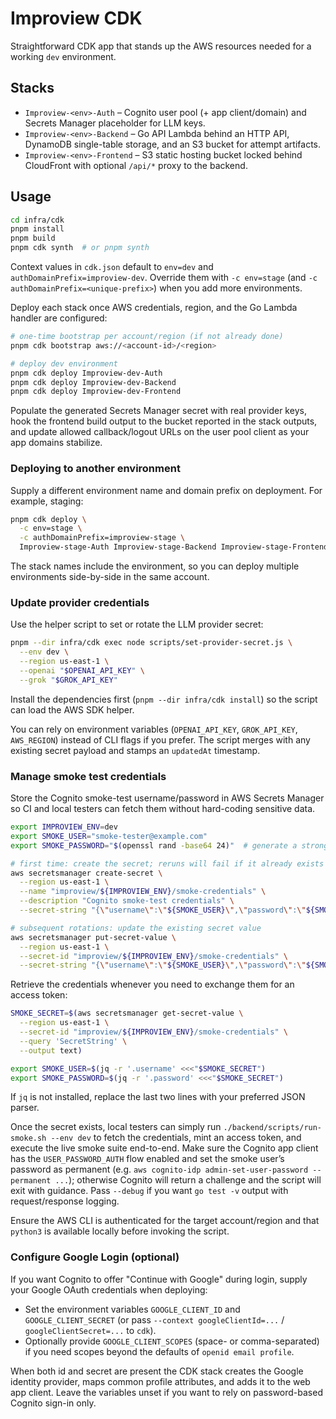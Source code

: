 # Improview CDK

Straightforward CDK app that stands up the AWS resources needed for a working `dev` environment.

## Stacks
- `Improview-<env>-Auth` – Cognito user pool (+ app client/domain) and Secrets Manager placeholder for LLM keys.
- `Improview-<env>-Backend` – Go API Lambda behind an HTTP API, DynamoDB single-table storage, and an S3 bucket for attempt artifacts.
- `Improview-<env>-Frontend` – S3 static hosting bucket locked behind CloudFront with optional `/api/*` proxy to the backend.

## Usage
```bash
cd infra/cdk
pnpm install
pnpm build
pnpm cdk synth  # or pnpm synth
```

Context values in `cdk.json` default to `env=dev` and `authDomainPrefix=improview-dev`. Override them with `-c env=stage` (and `-c authDomainPrefix=<unique-prefix>`) when you add more environments.

Deploy each stack once AWS credentials, region, and the Go Lambda handler are configured:

```bash
# one-time bootstrap per account/region (if not already done)
pnpm cdk bootstrap aws://<account-id>/<region>

# deploy dev environment
pnpm cdk deploy Improview-dev-Auth
pnpm cdk deploy Improview-dev-Backend
pnpm cdk deploy Improview-dev-Frontend
```

Populate the generated Secrets Manager secret with real provider keys, hook the frontend build output to the bucket reported in the stack outputs, and update allowed callback/logout URLs on the user pool client as your app domains stabilize.

### Deploying to another environment

Supply a different environment name and domain prefix on deployment. For example, staging:

```bash
pnpm cdk deploy \
  -c env=stage \
  -c authDomainPrefix=improview-stage \
  Improview-stage-Auth Improview-stage-Backend Improview-stage-Frontend
```

The stack names include the environment, so you can deploy multiple environments side-by-side in the same account.

### Update provider credentials
Use the helper script to set or rotate the LLM provider secret:

```bash
pnpm --dir infra/cdk exec node scripts/set-provider-secret.js \
  --env dev \
  --region us-east-1 \
  --openai "$OPENAI_API_KEY" \
  --grok "$GROK_API_KEY"
```

Install the dependencies first (`pnpm --dir infra/cdk install`) so the script can load the AWS SDK helper.

You can rely on environment variables (`OPENAI_API_KEY`, `GROK_API_KEY`, `AWS_REGION`) instead of CLI flags if you prefer. The script merges with any existing secret payload and stamps an `updatedAt` timestamp.

### Manage smoke test credentials
Store the Cognito smoke-test username/password in AWS Secrets Manager so CI and local testers can fetch them without hard-coding sensitive data.

```bash
export IMPROVIEW_ENV=dev
export SMOKE_USER="smoke-tester@example.com"
export SMOKE_PASSWORD="$(openssl rand -base64 24)"  # generate a strong secret

# first time: create the secret; reruns will fail if it already exists
aws secretsmanager create-secret \
  --region us-east-1 \
  --name "improview/${IMPROVIEW_ENV}/smoke-credentials" \
  --description "Cognito smoke-test credentials" \
  --secret-string "{\"username\":\"${SMOKE_USER}\",\"password\":\"${SMOKE_PASSWORD}\"}"

# subsequent rotations: update the existing secret value
aws secretsmanager put-secret-value \
  --region us-east-1 \
  --secret-id "improview/${IMPROVIEW_ENV}/smoke-credentials" \
  --secret-string "{\"username\":\"${SMOKE_USER}\",\"password\":\"${SMOKE_PASSWORD}\"}"
```

Retrieve the credentials whenever you need to exchange them for an access token:

```bash
SMOKE_SECRET=$(aws secretsmanager get-secret-value \
  --region us-east-1 \
  --secret-id "improview/${IMPROVIEW_ENV}/smoke-credentials" \
  --query 'SecretString' \
  --output text)

export SMOKE_USER=$(jq -r '.username' <<<"$SMOKE_SECRET")
export SMOKE_PASSWORD=$(jq -r '.password' <<<"$SMOKE_SECRET")
```

If `jq` is not installed, replace the last two lines with your preferred JSON parser.

Once the secret exists, local testers can simply run `./backend/scripts/run-smoke.sh --env dev` to fetch the credentials, mint an access token, and execute the live smoke suite end-to-end. Make sure the Cognito app client has the `USER_PASSWORD_AUTH` flow enabled and set the smoke user’s password as permanent (e.g. `aws cognito-idp admin-set-user-password --permanent ...`); otherwise Cognito will return a challenge and the script will exit with guidance. Pass `--debug` if you want `go test -v` output with request/response logging.

Ensure the AWS CLI is authenticated for the target account/region and that `python3` is available locally before invoking the script.

### Configure Google Login (optional)

If you want Cognito to offer "Continue with Google" during login, supply your Google OAuth credentials when deploying:

- Set the environment variables `GOOGLE_CLIENT_ID` and `GOOGLE_CLIENT_SECRET` (or pass `--context googleClientId=...` / `googleClientSecret=...` to `cdk`).
- Optionally provide `GOOGLE_CLIENT_SCOPES` (space- or comma-separated) if you need scopes beyond the defaults of `openid email profile`.

When both id and secret are present the CDK stack creates the Google identity provider, maps common profile attributes, and adds it to the web app client. Leave the variables unset if you want to rely on password-based Cognito sign-in only.
